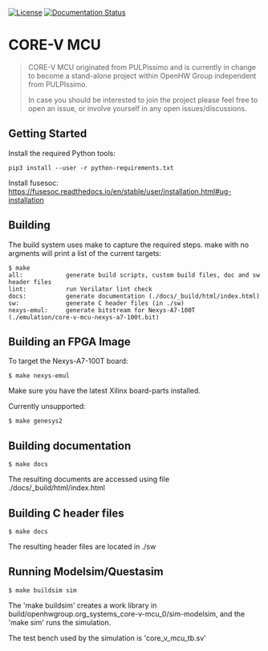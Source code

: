 [![License](https://img.shields.io/badge/License-Apache%202.0-blue.svg)](https://opensource.org/licenses/Apache-2.0)
[![Documentation Status](https://readthedocs.org/projects/core-v-mcu/badge/?version=latest)](https://core-v-mcu.readthedocs.io/en/latest/?badge=latest)

# CORE-V MCU

> CORE-V MCU originated from PULPissimo and is currently in change to become a
> stand-alone project within OpenHW Group independent from PULPIssimo.
>
> In case you should be interested to join the project please feel free to open
> an issue, or involve yourself in any open issues/discussions.

## Getting Started

Install the required Python tools:

```
pip3 install --user -r python-requirements.txt
```

Install fusesoc: https://fusesoc.readthedocs.io/en/stable/user/installation.html#ug-installation

## Building

The build system uses make to capture the required steps.
make with no argments will print a list of the current targets:
```
$ make
all:            generate build scripts, custom build files, doc and sw header files
lint:           run Verilator lint check
docs:           generate documentation (./docs/_build/html/index.html)
sw:             generate C header files (in ./sw)
nexys-emul:     generate bitstream for Nexys-A7-100T (./emulation/core-v-mcu-nexys-a7-100t.bit)
```

## Building an FPGA Image

To target the Nexys-A7-100T board:
```
$ make nexys-emul
```

Make sure you have the latest Xilinx board-parts installed.


Currently unsupported:
```
$ make genesys2
```

## Building documentation
```
$ make docs
```
The resulting documents are accessed using file ./docs/_build/html/index.html

## Building C header files
```
$ make docs
```
The resulting header files are located in ./sw

## Running Modelsim/Questasim
```
$ make buildsim sim
```
The 'make buildsim' creates a work library in build/openhwgroup.org_systems_core-v-mcu_0/sim-modelsim, and the 'make sim' runs the simulation.

The test bench used by the simulation is 'core_v_mcu_tb.sv'
